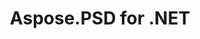---
title: Aspose.PSD for .NET
type: docs
weight: 10
url: /zh/net/
keywords: "Aspose.PSD for .NET, Aspose PSD, Aspose API Reference."
description: Aspose.PSD for .NET 是允许对 PSD 文件格式进行广泛操作的产品。 该产品不需要安装 Adobe Photoshop。
is_root: true
---